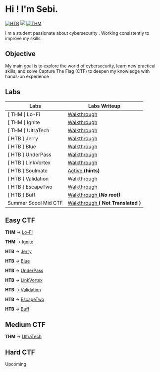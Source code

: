 # Hi ! I'm Sebi.
[![HTB](https://img.shields.io/badge/HTB-%23FF0000?style=for-the-badge&logo=hackthebox&logoColor=white)](https://app.hackthebox.com/users/1965214)
<a href="https://linkedin.com/in/stan-sebastian-undefined-89263b333/"><img src="https://img.shields.io/badge/-LinkedIn-0072b1?&style=for-the-badge&logo=linkedin&logoColor=white" /></a>
[![THM](https://img.shields.io/badge/THM-Blue?style=for-the-badge&logo=tryhackme&logoColor=white)](https://tryhackme.com/p/stansebastian215)

I m a student passionate about cybersecurity . Working consistently to improve my skills.

## Objective

My main goal is to explore the world of cybersecurity, learn new practical skills, and solve Capture The Flag (CTF) to deepen my knowledge with hands-on experience

## Labs

| Labs                                         | Labs Writeup          |
|-----------------------------------------------|----------------------------|
| [ THM ] Lo-Fi          | <a href="https://github.com/Seby26Dev/-THM-Lo-Fi"> Walkthrough </a>|
| [ THM ] Ignite           |<a href="https://github.com/Seby26Dev/-THM-Ignite"> Walkthrough </a>|
| [ THM ] UltraTech         | <a href="https://github.com/Seby26Dev/-THM-UltraTech"> Walkthrough </a>|
| [ HTB ] Jerry           | <a href="https://github.com/Seby26Dev/-HTB-Jerry"> Walkthrough </a>|
| [ HTB ] Blue             | <a href="https://github.com/Seby26Dev/-HTB-Blue/"> Walkthrough </a>|
| [ HTB ] UnderPass           | <a href="https://github.com/Seby26Dev/-HTB-UnderPass"> Walkthrough </a>|
| [ HTB ] LinkVortex           | <a href="https://github.com/Seby26Dev/-HTB-LinkVortex"> Walkthrough </a>|
| [ HTB ] Soulmate         | <a href="https://github.com/Seby26Dev/-HTB-Soulmate/"> Active  </a> __(hints)__|
| [ HTB ] Validation         | <a href="https://github.com/Seby26Dev/-HTB-Validation/"> Walkthrough <a> |
| [ HTB ] EscapeTwo      | <a href="https://github.com/Seby26Dev/-HTB-EscapeTwo/" > Walkthrough <a> |
| [ HTB ] Buff            | <a href="https://github.com/Seby26Dev/-HTB-Buff" >  Walkthrough <a> __(_No root)___ |
| Summer Scool Mid CTF | <a href="https://github.com/Seby26Dev/SSSV12/tree/main"> Walkthrough </a>  __( Not Translated )__


## Easy CTF
 __THM__ ->  <a href="https://github.com/Seby26Dev/-THM-Lo-Fi"> Lo-Fi </a>
 
__THM__ ->  <a href="https://github.com/Seby26Dev/-THM-Ignite"> Ignite </a>

__HTB__ ->   <a href="https://github.com/Seby26Dev/-HTB-Jerry"> Jerry </a>

__HTB__ ->  <a href="https://github.com/Seby26Dev/-HTB-Blue/"> Blue </a>

__HTB__ -> <a href="https://github.com/Seby26Dev/-HTB-UnderPass"> UnderPass </a>

__HTB__ -> <a href="https://github.com/Seby26Dev/-HTB-LinkVortex"> LinkVortex </a>

__HTB__ ->  <a href="https://github.com/Seby26Dev/-HTB-Validation/"> Validation <a>

__HTB__ -> <a href="https://github.com/Seby26Dev/-HTB-EscapeTwo/" > EscapeTwo <a>

__HTB__ ->  <a href="https://github.com/Seby26Dev/-HTB-Buff" > Buff <a> 

## Medium CTF

__THM__ ->  <a href="https://github.com/Seby26Dev/-THM-UltraTech"> UltraTech </a>

## Hard CTF
 Upcoming
